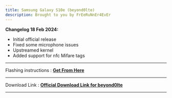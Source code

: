 ```yaml
---
title: Samsung Galaxy S10e (beyond0lte) 
description: Brought to you by FrEeRuNnEr4EvEr
---
```


<b>Changelog 18 Feb 2024:</b>
- Initial official release
- Fixed some microphone issues
- Upstreamed kernel
- Added support for nfc Mifare tags

----
Flashing instructions : [**Get From Here**](https://github.com/Matrixx-Devices/Matrixx-Devices.github.io/blob/main/devices/samsung/beyond0lte_inst.md)

----
Download Link : [**Official Download Link for beyond0lte**](https://sourceforge.net/projects/projectmatrixx/files/Android-14/beyond0lte/)

----
